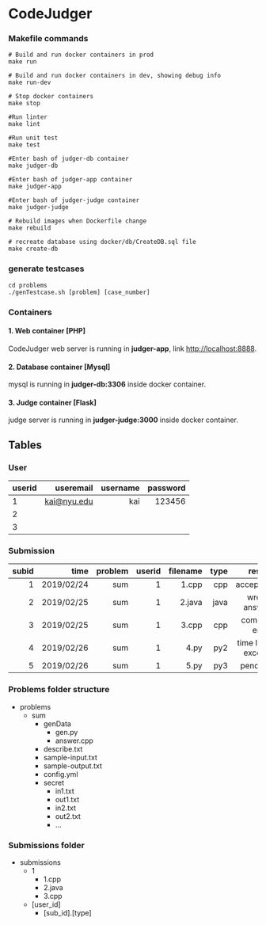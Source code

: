 # CodeJudger

### Makefile commands 
```
# Build and run docker containers in prod
make run

# Build and run docker containers in dev, showing debug info
make run-dev

# Stop docker containers
make stop

#Run linter
make lint

#Run unit test
make test

#Enter bash of judger-db container
make judger-db

#Enter bash of judger-app container
make judger-app

#Enter bash of judger-judge container
make judger-judge

# Rebuild images when Dockerfile change
make rebuild

# recreate database using docker/db/CreateDB.sql file
make create-db
```

### generate testcases
```
cd problems
./genTestcase.sh [problem] [case_number]
```

### Containers

#### 1. Web container [PHP]
CodeJudger web server is running in <strong>judger-app</strong>, link [http://localhost:8888](http://localhost:8888). 

#### 2. Database container [Mysql]
mysql is running in <strong>judger-db:3306</strong> inside docker container.

#### 3. Judge container [Flask]
judge server is running in <strong>judger-judge:3000</strong> inside docker container.

## Tables

### User
| userid    | useremail   | username  | password  |
| ----------| -----------:| ---------:| ---------:|
| 1         | kai@nyu.edu |    kai    |  123456   |
| 2         |             |           |           |
| 3         |             |           |           |

### Submission
| subid | time        | problem  |userid |filename|  type| result   |
| -----:|------------:| --------:| -----:| ------:| ----:|-------------------:|
| 1     | 2019/02/24  | sum      |1      |   1.cpp| cpp  | accepted           |
| 2     | 2019/02/25  | sum      |1      |  2.java| java | wrong answer       |
| 3     | 2019/02/25  | sum      |1      |   3.cpp| cpp  | compile error      |
| 4     | 2019/02/26  | sum      |1      |   4.py | py2  | time limit exceed  |
| 5     | 2019/02/26  | sum      |1      |   5.py | py3  | pending            |


### Problems folder structure

- problems
  - sum
    - genData
      - gen.py
      - answer.cpp
    - describe.txt
    - sample-input.txt
    - sample-output.txt
    - config.yml
    - secret
      - in1.txt
      - out1.txt
      - in2.txt
      - out2.txt
      - ...
      
### Submissions folder 
- submissions
  - 1
    - 1.cpp
    - 2.java
    - 3.cpp
  - [user_id]
    - [sub_id].[type]
